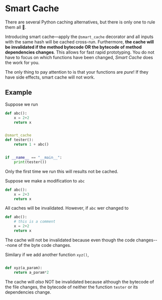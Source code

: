 # Smart Cache

There are several Python caching alternatives, but there is only one to rule them all 💍.

Introducing smart cache—apply the `@smart_cache` decorator and all inputs
with the same hash will be cached cross-run. Furthermore,
**the cache will be invalidated if the method bytecode OR the bytecode of method dependencies changes**. This allows for fast rapid prototyping. You do not have to focus on which
functions have been changed, _Smart Cache_ does the work for you.

The only thing to pay attention to is that your functions are *pure*! If they have 
side effects, smart cache will not work.

## Example
Suppose we run
```python
def abc():
    x = 2+2
    return x


@smart_cache
def tester():
    return 1 + abc()


if __name__ == "__main__":
    print(tester())
```

Only the first time we run this will
results not be cached.

Suppose we make a modification to `abc`

```python
def abc():
    x = 2+3
    return x
```

All caches will be invalidated. However, if `abc` wer
changed to

```python
def abc():
    # this is a comment
    x = 2+2
    return x
```

The cache will not be invalidated because even though the 
code changes---none of the byte code changes.

Similary if we add another function `xyz()`,

```python

def xyz(a_param):
    return a_param*2
```

The cache will _also_ NOT be invalidated because although
the bytecode of the file changes, the bytecode of neither the function `tester`
or its dependencies change.
